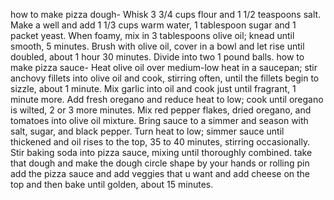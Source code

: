 how to make pizza dough-
Whisk 3 3/4 cups flour and 1 1/2 teaspoons salt. Make a well and add 1 1/3 cups warm water, 1 tablespoon sugar and 1 packet yeast. When foamy, mix in 3 tablespoons olive oil; knead until smooth, 5 minutes. Brush with olive oil, cover in a bowl and let rise until doubled, about 1 hour 30 minutes. Divide into two 1 pound balls.
how to make pizza sauce-
Heat olive oil over medium-low heat in a saucepan; stir anchovy fillets into olive oil and cook, stirring often, until the fillets begin to sizzle, about 1 minute. Mix garlic into oil and cook just until fragrant, 1 minute more. Add fresh oregano and reduce heat to low; cook until oregano is wilted, 2 or 3 more minutes.
Mix red pepper flakes, dried oregano, and tomatoes into olive oil mixture. Bring sauce to a simmer and season with salt, sugar, and black pepper. Turn heat to low; simmer sauce until thickened and oil rises to the top, 35 to 40 minutes, stirring occasionally.
Stir baking soda into pizza sauce, mixing until thoroughly combined.
take that dough and make the dough circle shape by your hands or rolling pin add the pizza sauce and add veggies that u want and add 
cheese on the top and then bake until golden, about 15 minutes.